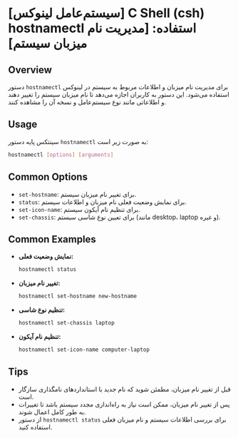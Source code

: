 # [سیستم‌عامل لینوکس] C Shell (csh) hostnamectl استفاده: [مدیریت نام میزبان سیستم]

## Overview
دستور `hostnamectl` برای مدیریت نام میزبان و اطلاعات مربوط به سیستم در لینوکس استفاده می‌شود. این دستور به کاربران اجازه می‌دهد تا نام میزبان سیستم را تغییر دهند و اطلاعاتی مانند نوع سیستم‌عامل و نسخه آن را مشاهده کنند.

## Usage
سینتکس پایه دستور `hostnamectl` به صورت زیر است:

```bash
hostnamectl [options] [arguments]
```

## Common Options
- `set-hostname`: برای تغییر نام میزبان سیستم.
- `status`: برای نمایش وضعیت فعلی نام میزبان و اطلاعات سیستم.
- `set-icon-name`: برای تنظیم نام آیکون سیستم.
- `set-chassis`: برای تعیین نوع شاسی سیستم (مانند desktop، laptop و غیره).

## Common Examples
- **نمایش وضعیت فعلی:**
  ```bash
  hostnamectl status
  ```

- **تغییر نام میزبان:**
  ```bash
  hostnamectl set-hostname new-hostname
  ```

- **تنظیم نوع شاسی:**
  ```bash
  hostnamectl set-chassis laptop
  ```

- **تنظیم نام آیکون:**
  ```bash
  hostnamectl set-icon-name computer-laptop
  ```

## Tips
- قبل از تغییر نام میزبان، مطمئن شوید که نام جدید با استانداردهای نامگذاری سازگار است.
- پس از تغییر نام میزبان، ممکن است نیاز به راه‌اندازی مجدد سیستم باشد تا تغییرات به طور کامل اعمال شوند.
- از دستور `hostnamectl status` برای بررسی اطلاعات سیستم و نام میزبان فعلی استفاده کنید.